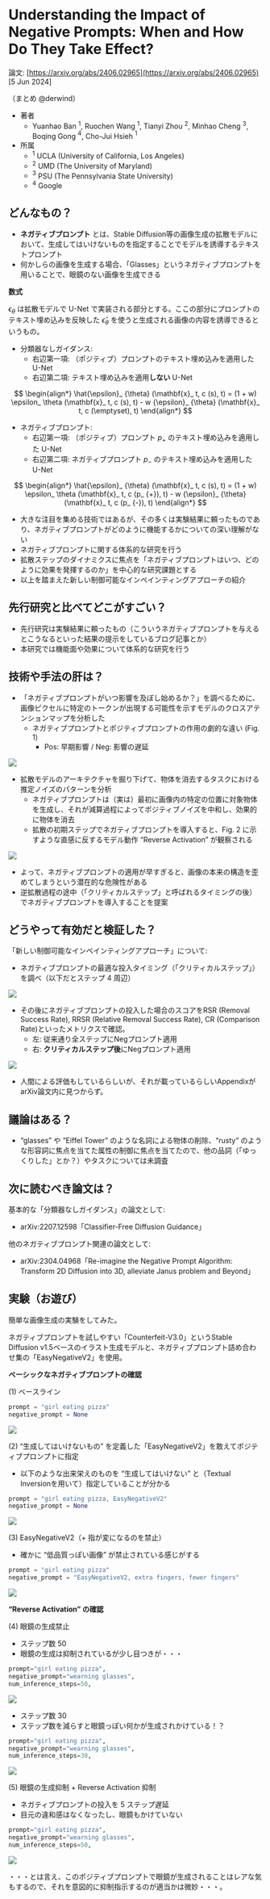 # Understanding the Impact of Negative Prompts: When and How Do They Take Effect?

論文: [https://arxiv.org/abs/2406.02965](https://arxiv.org/abs/2406.02965) [5 Jun 2024]


（まとめ @derwind）

- 著者
    - Yuanhao Ban ${}^{1}$, Ruochen Wang ${}^{1}$, Tianyi Zhou ${}^{2}$, Minhao Cheng ${}^{3}$, Boqing Gong ${}^{4}$, Cho-Jui Hsieh ${}^{1}$
- 所属
    - ${}^1$ UCLA (University of California, Los Angeles)
    - ${}^2$ UMD (The University of Maryland)
    - ${}^3$ PSU (The Pennsylvania State University)
    - ${}^4$ Google

## どんなもの？

- **ネガティブプロンプト** とは、Stable Diffusion等の画像生成の拡散モデルにおいて、生成してはいけないものを指定することでモデルを誘導するテキストプロンプト
- 何かしらの画像を生成する場合、「Glasses」というネガティブプロンプトを用いることで、眼鏡のない画像を生成できる

**数式**

${\epsilon}_ {\theta}$ は拡散モデルで U-Net で実装される部分とする。ここの部分にプロンプトのテキスト埋め込みを反映した $\hat{\epsilon}_ {\theta}$ を使うと生成される画像の内容を誘導できるというもの。

- 分類器なしガイダンス:
    - 右辺第一項: （ポジティブ）プロンプトのテキスト埋め込みを適用した U-Net
    - 右辺第二項: テキスト埋め込みを適用**しない** U-Net

$$
\begin{align*}
\hat{\epsilon}_ {\theta} (\mathbf{x}_ t, c (s), t) = (1 + w) \epsilon_ \theta (\mathbf{x}_ t, c (s), t) - w {\epsilon}_ {\theta} (\mathbf{x}_ t, c (\emptyset), t)
\end{align*}
$$

- ネガティブプロンプト:
    - 右辺第一項: （ポジティブ）プロンプト $p_ {+}$ のテキスト埋め込みを適用した U-Net
    - 右辺第二項: ネガティブプロンプト $p_ {-}$ のテキスト埋め込みを適用した U-Net

$$
\begin{align*}
\hat{\epsilon}_ {\theta} (\mathbf{x}_ t, c (s), t) = (1 + w) \epsilon_ \theta (\mathbf{x}_ t, c (p_ {+}), t) - w {\epsilon}_ {\theta} (\mathbf{x}_ t, c (p_ {-}), t)
\end{align*}
$$

- 大きな注目を集める技術ではあるが、その多くは実験結果に頼ったものであり、ネガティブプロンプトがどのように機能するかについての深い理解がない
- ネガティブプロンプトに関する体系的な研究を行う
- 拡散ステップのダイナミクスに焦点を「ネガティブプロンプトはいつ、どのように効果を発揮するのか」を中心的な研究課題とする
- 以上を踏まえた新しい制御可能なインペインティングアプローチの紹介

## 先行研究と比べてどこがすごい？

- 先行研究は実験結果に頼ったもの（こういうネガティブプロンプトを与えるとこうなるといった結果の提示をしているブログ記事とか）
- 本研究では機能面や効果について体系的な研究を行う

## 技術や手法の肝は？

- 「ネガティブプロンプトがいつ影響を及ぼし始めるか？」を調べるために、画像ピクセルに特定のトークンが出現する可能性を示すモデルのクロスアテンションマップを分析した
    - ネガティブプロンプトとポジティブプロンプトの作用の劇的な違い (Fig. 1)
        - Pos: 早期影響 / Neg: 影響の遅延

![](arxiv2406.02965/pos_neg.png)

- 拡散モデルのアーキテクチャを掘り下げて、物体を消去するタスクにおける推定ノイズのパターンを分析
    - ネガティブプロンプトは（実は）最初に画像内の特定の位置に対象物体を生成し、それが減算過程によってポジティブノイズを中和し、効果的に物体を消去
    - 拡散の初期ステップでネガティブプロンプトを導入すると、Fig. 2 に示すような直感に反するモデル動作 “Reverse Activation” が観察される

![](arxiv2406.02965/reverse_activation.png)

- よって、ネガティブプロンプトの適用が早すぎると、画像の本来の構造を歪めてしまうという潜在的な危険性がある
- 逆拡散過程の途中（「クリティカルステップ」と呼ばれるタイミングの後）でネガティブプロンプトを導入することを提案

## どうやって有効だと検証した？

「新しい制御可能なインペインティングアプローチ」について: 

- ネガティブプロンプトの最適な投入タイミング（「クリティカルステップ」）を調べ（以下だとステップ 4 周辺）

![](arxiv2406.02965/best_time.png)

- その後にネガティブプロンプトの投入した場合のスコアをRSR (Removal Success Rate), RRSR (Relative Removal Success Rate), CR (Comparison Rate)といったメトリクスで確認。
    - 左: 従来通り全ステップにNegプロンプト適用
    - 右: **クリティカルステップ後**にNegプロンプト適用

![](arxiv2406.02965/rsr_rrsr_cr.png)

- 人間による評価もしているらしいが、それが載っているらしいAppendixがarXiv論文内に見つからず。

## 議論はある？

- “glasses” や “Eiffel Tower” のような名詞による物体の削除、“rusty” のような形容詞に焦点を当てた属性の制御に焦点を当てたので、他の品詞（「ゆっくりした」とか？）やタスクについては未調査

## 次に読むべき論文は？

基本的な「分類器なしガイダンス」の論文として:

- arXiv:2207.12598「Classifier-Free Diffusion Guidance」

他のネガティブプロンプト関連の論文として:

- arXiv:2304.04968「Re-imagine the Negative Prompt Algorithm: Transform 2D Diffusion into 3D, alleviate Janus problem and Beyond」

## 実験（お遊び）

簡単な画像生成の実験をしてみた。

ネガティブプロンプトを試しやすい「Counterfeit-V3.0」というStable Diffusion v1.5ベースのイラスト生成モデルと、ネガティブプロンプト詰め合わせ集の「EasyNegativeV2」を使用。

**ベーシックなネガティブプロンプトの確認**

(1) ベースライン

```python
prompt = "girl eating pizza"
negative_prompt = None
```

![](arxiv2406.02965/001.png)

(2) “生成してはいけないもの” を定義した「EasyNegativeV2」を敢えてポジティブプロンプトに指定

- 以下のような出来栄えのものを “生成してはいけない” と（Textual Inversionを用いて）指定していることが分かる


```python
prompt = "girl eating pizza, EasyNegativeV2"
negative_prompt = None
```

![](arxiv2406.02965/003.png)

(3) EasyNegativeV2（+ 指が変になるのを禁止）

- 確かに “低品質っぽい画像” が禁止されている感じがする

```python
prompt = "girl eating pizza"
negative_prompt = "EasyNegativeV2, extra fingers, fewer fingers"
```

![](arxiv2406.02965/002.png)

**“Reverse Activation” の確認**

(4) 眼鏡の生成禁止

- ステップ数 50
- 眼鏡の生成は抑制されているが少し目つきが・・・

```python
prompt="girl eating pizza",
negative_prompt="wearning glasses",
num_inference_steps=50,
```

![](arxiv2406.02965/005.png)

- ステップ数 30
- ステップ数を減らすと眼鏡っぽい何かが生成されかけている！？

```python
prompt="girl eating pizza",
negative_prompt="wearning glasses",
num_inference_steps=30,
```

![](arxiv2406.02965/006.png)

(5) 眼鏡の生成抑制 + Reverse Activation 抑制

- ネガティブプロンプトの投入を 5 ステップ遅延
- 目元の違和感はなくなったし、眼鏡もかけていない

```python
prompt="girl eating pizza",
negative_prompt="wearning glasses",
num_inference_steps=50,
```

![](arxiv2406.02965/007.png)

・・・とは言え、このポジティブプロンプトで眼鏡が生成されることはレアな気もするので、それを意図的に抑制指示するのが適当かは微妙・・・。
